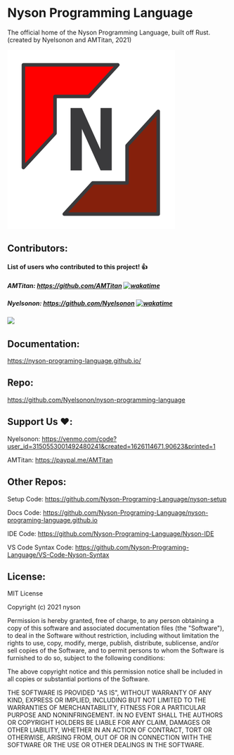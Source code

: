 # Nyson Programming Language
The official home of the Nyson Programming Language, built off Rust.
(created by Nyelsonon and AMTitan, 2021)

![Logo](https://github.com/Nyelsonon/nyson-programming-language/blob/main/Logos/NysonLogo.png)


## Contributors:

#### List of users who contributed to this project! 👍

##### AMTitan: https://github.com/AMTitan [![wakatime](https://wakatime.com/badge/github/AMTitan/nyson-programming-language.svg)](https://wakatime.com/badge/github/AMTitan/nyson-programming-language)

##### Nyelsonon: https://github.com/Nyelsonon [![wakatime](https://wakatime.com/badge/github/Nyelsonon/nyson-programming-language.svg)](https://wakatime.com/badge/github/Nyelsonon/nyson-programming-language)

<a href="https://github.com/Nyson-Programing-Language/nyson/graphs/contributors">
  <img src="https://contrib.rocks/image?repo=Nyson-Programing-Language/nyson" />
</a>

## Documentation:

https://nyson-programing-language.github.io/

## Repo:

https://github.com/Nyelsonon/nyson-programming-language

## Support Us ❤️:

Nyelsonon: https://venmo.com/code?user_id=3150553001492480241&created=1626114671.90623&printed=1

AMTitan: https://paypal.me/AMTitan

## Other Repos:

Setup Code: https://github.com/Nyson-Programing-Language/nyson-setup

Docs Code: https://github.com/Nyson-Programing-Language/nyson-programing-language.github.io

IDE Code: https://github.com/Nyson-Programing-Language/Nyson-IDE

VS Code Syntax Code: https://github.com/Nyson-Programing-Language/VS-Code-Nyson-Syntax

## License: 
MIT License

Copyright (c) 2021 nyson

Permission is hereby granted, free of charge, to any person obtaining a copy
of this software and associated documentation files (the "Software"), to deal
in the Software without restriction, including without limitation the rights
to use, copy, modify, merge, publish, distribute, sublicense, and/or sell
copies of the Software, and to permit persons to whom the Software is
furnished to do so, subject to the following conditions:

The above copyright notice and this permission notice shall be included in all
copies or substantial portions of the Software.

THE SOFTWARE IS PROVIDED "AS IS", WITHOUT WARRANTY OF ANY KIND, EXPRESS OR
IMPLIED, INCLUDING BUT NOT LIMITED TO THE WARRANTIES OF MERCHANTABILITY,
FITNESS FOR A PARTICULAR PURPOSE AND NONINFRINGEMENT. IN NO EVENT SHALL THE
AUTHORS OR COPYRIGHT HOLDERS BE LIABLE FOR ANY CLAIM, DAMAGES OR OTHER
LIABILITY, WHETHER IN AN ACTION OF CONTRACT, TORT OR OTHERWISE, ARISING FROM,
OUT OF OR IN CONNECTION WITH THE SOFTWARE OR THE USE OR OTHER DEALINGS IN THE
SOFTWARE.
